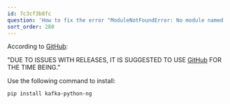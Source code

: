```yaml
---
id: 7c3cf3b8fc
question: 'How to fix the error "ModuleNotFoundError: No module named ''kafka.vendor.six.moves''?"'
sort_order: 280
---
```


According to [GitHub](https://github.com/dpkp/kafka-python/):

"DUE TO ISSUES WITH RELEASES, IT IS SUGGESTED TO USE [GitHub](https://github.com/wbarnha/kafka-python-ng) FOR THE TIME BEING."

Use the following command to install:

```bash
pip install kafka-python-ng
```